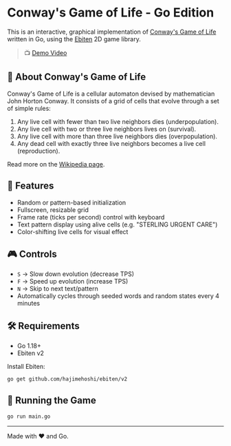# Conway's Game of Life - Go Edition

This is an interactive, graphical implementation of [Conway's Game of Life](https://en.wikipedia.org/wiki/Conway%27s_Game_of_Life) written in Go, using the [Ebiten](https://github.com/hajimehoshi/ebiten) 2D game library.

> 📺 [Demo Video](https://youtu.be/xPzegVqFYa8)

## 🧬 About Conway's Game of Life

Conway's Game of Life is a cellular automaton devised by mathematician John Horton Conway. It consists of a grid of cells that evolve through a set of simple rules:

1. Any live cell with fewer than two live neighbors dies (underpopulation).
2. Any live cell with two or three live neighbors lives on (survival).
3. Any live cell with more than three live neighbors dies (overpopulation).
4. Any dead cell with exactly three live neighbors becomes a live cell (reproduction).

Read more on the [Wikipedia page](https://en.wikipedia.org/wiki/Conway%27s_Game_of_Life).

## 🚀 Features

- Random or pattern-based initialization
- Fullscreen, resizable grid
- Frame rate (ticks per second) control with keyboard
- Text pattern display using alive cells (e.g. "STERLING URGENT CARE")
- Color-shifting live cells for visual effect

## 🎮 Controls

- `S` → Slow down evolution (decrease TPS)
- `F` → Speed up evolution (increase TPS)
- `N` → Skip to next text/pattern
- Automatically cycles through seeded words and random states every 4 minutes





## 🛠 Requirements

- Go 1.18+
- Ebiten v2

Install Ebiten:

```bash
go get github.com/hajimehoshi/ebiten/v2
````

## 🧪 Running the Game

```bash
go run main.go
```


---

Made with ❤️ and Go.


